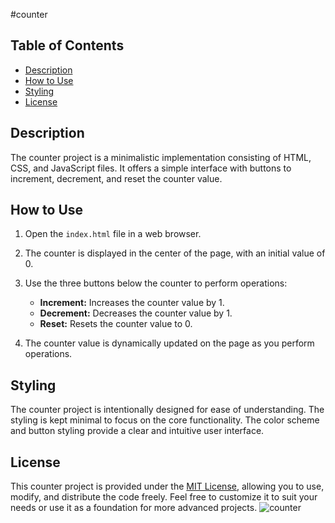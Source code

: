 #counter
## Table of Contents

- [Description](#description)
- [How to Use](#how-to-use)
- [Styling](#styling)
- [License](#license)

## Description

The counter project is a minimalistic implementation consisting of HTML, CSS, and JavaScript files. It offers a simple interface with buttons to increment, decrement, and reset the counter value.

## How to Use

1. Open the `index.html` file in a web browser.

2. The counter is displayed in the center of the page, with an initial value of 0.

3. Use the three buttons below the counter to perform operations:
   - **Increment:** Increases the counter value by 1.
   - **Decrement:** Decreases the counter value by 1.
   - **Reset:** Resets the counter value to 0.

4. The counter value is dynamically updated on the page as you perform operations.

## Styling

The counter project is intentionally designed for ease of understanding. The styling is kept minimal to focus on the core functionality. The color scheme and button styling provide a clear and intuitive user interface.

## License

This counter project is provided under the [MIT License](LICENSE), allowing you to use, modify, and distribute the code freely. Feel free to customize it to suit your needs or use it as a foundation for more advanced projects.
![counter](https://github.com/Mohsen-Hassani-de/counter/assets/72046055/5dfad935-7f98-4997-af8b-53bd216746e2)
